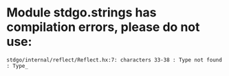 # Module stdgo.strings has compilation errors, please do not use:
```
stdgo/internal/reflect/Reflect.hx:7: characters 33-38 : Type not found : Type_

```


